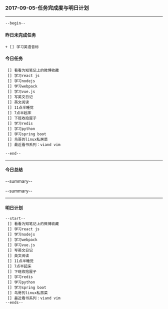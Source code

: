### 2017-09-05-任务完成度与明日计划

----------------------------------------------------------------------------------------------------------
    --begin--
#### 昨日未完成任务
    + [] 学习英语音标

#### 今日任务
     [] 看看为知笔记上的微博收藏
     [] 学习react js
     [] 学习nodejs
     [] 学习webpack
     [] 学习vue.js
     [] 写英文日记
     [] 英文阅读
     [] 11点半睡觉
     [] 7点半起床
     [] 下班收拾屋子
     [] 学习redis 
     [] 学习python 
     [] 学习spring boot
     [] 鸟哥的linux私房菜
     [] 最近看书系列：viand vim 
    
	--end--

----------------------------------------------------------------------------------------------------------
#### 今日总结
--summary--


--summary--

----------------------------------------------------------------------------------------------------------
#### 明日计划
    --start--
     [] 看看为知笔记上的微博收藏
     [] 学习react js
     [] 学习nodejs
     [] 学习webpack
     [] 学习vue.js
     [] 写英文日记
     [] 英文阅读
     [] 11点半睡觉
     [] 7点半起床
     [] 下班收拾屋子
     [] 学习redis 
     [] 学习python 
     [] 学习spring boot
     [] 鸟哥的linux私房菜
     [] 最近看书系列：viand vim 
    --ends--
